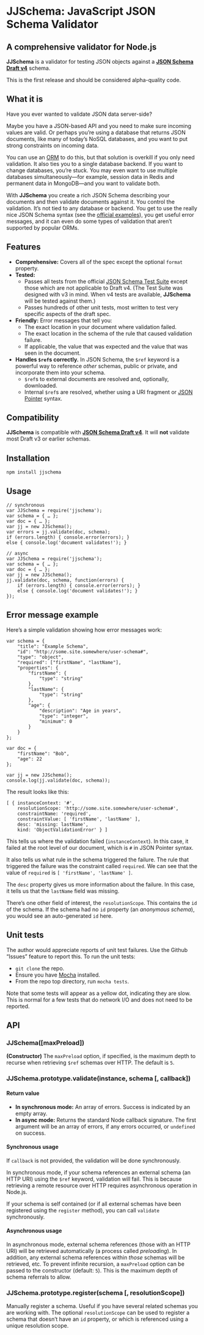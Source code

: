# JJSchema: JavaScript JSON Schema Validator

## A comprehensive validator for Node.js

**JJSchema** is a validator for testing JSON objects against a [**JSON Schema Draft v4**](http://json-schema.org/documentation.html) schema.

This is the first release and should be considered alpha-quality code.

## What it is

Have you ever wanted to validate JSON data server-side?

Maybe you have a JSON-based API and you need to make sure incoming values are valid. Or perhaps you’re using a database that returns JSON documents, like many of today’s NoSQL databases, and you want to put strong constraints on incoming data.

You can use an [ORM](https://npmjs.org/browse/keyword/orm) to do this, but that solution is overkill if you only need validation. It also ties you to a single database backend. If you want to change databases, you’re stuck. You may even want to use multiple databases simultaneously—for example, session data in Redis and permanent data in MongoDB—and you want to validate both.

With **JJSchema** you create a rich JSON Schema describing your documents and then validate documents against it. You control the validation. It’s not tied to any database or backend. You get to use the really nice JSON Schema syntax (see the [official examples](http://json-schema.org/examples.html)), you get useful error messages, and it can even do some types of validation that aren’t supported by popular ORMs.

## Features

* **Comprehensive:** Covers all of the spec except the optional `format` property.
* **Tested:**
	* Passes all tests from the official [JSON Schema Test Suite](https://github.com/json-schema/JSON-Schema-Test-Suite) except those which are not applicable to Draft v4. (The Test Suite was designed with v3 in mind. When v4 tests are available, **JJSchema** will be tested against them.)
	* Passes hundreds of other unit tests, most written to test very specific aspects of the draft spec.
* **Friendly:** Error messages that tell you:
	* The exact location in your document where validation failed.
	* The exact location in the schema of the rule that caused validation failure.
	* If applicable, the value that was expected and the value that was seen in the document.
* **Handles `$ref`s correctly.** In JSON Schema, the `$ref` keyword is a powerful way to reference *other* schemas, public or private, and incorporate them into your schema.
	* `$ref`s to external documents are resolved and, optionally, downloaded.
	* Internal `$ref`s are resolved, whether using a URI fragment or [JSON Pointer](http://tools.ietf.org/html/draft-ietf-appsawg-json-pointer-07) syntax.

## Compatibility

**JJSchema** is compatible with [**JSON Schema Draft v4**](http://json-schema.org/documentation.html). It will __not__ validate most Draft v3 or earlier schemas.

## Installation

    npm install jjschema

## Usage

```
// synchronous
var JJSchema = require('jjschema');
var schema = { … };
var doc = { … };
var jj = new JJSchema();
var errors = jj.validate(doc, schema);
if (errors.length) { console.error(errors); }
else { console.log('document validates!'); }
```
```
// async
var JJSchema = require('jjschema');
var schema = { … };
var doc = { … };
var jj = new JJSchema();
jj.validate(doc, schema, function(errors) {
	if (errors.length) { console.error(errors); }
	else { console.log('document validates!'); }
});
```

## Error message example

Here’s a simple validation showing how error messages work:

```
var schema = {
    "title": "Example Schema",
    "id": "http://some.site.somewhere/user-schema#",
    "type": "object",
    "required": ["firstName", "lastName"],
    "properties": {
        "firstName": {
            "type": "string"
        },
        "lastName": {
            "type": "string"
        },
        "age": {
            "description": "Age in years",
            "type": "integer",
            "minimum": 0
        }
    }
};

var doc = {
    "firstName": "Bob",
    "age": 22
};

var jj = new JJSchema();
console.log(jj.validate(doc, schema));
```

The result looks like this:

```
[ { instanceContext: '#',
    resolutionScope: 'http://some.site.somewhere/user-schema#',
    constraintName: 'required',
    constraintValue: [ 'firstName', 'lastName' ],
    desc: 'missing: lastName',
    kind: 'ObjectValidationError' } ]
```

This tells us where the validation failed (`instanceContext`). In this case, it failed at the root level of our document, which is `#` in JSON Pointer syntax.

It also tells us what rule in the schema triggered the failure. The rule that triggered the failure was the constraint called `required`. We can see that the value of `required` is `[ 'firstName', 'lastName' ]`.

The `desc` property gives us more information about the failure. In this case, it tells us that the `lastName` field was missing.

There’s one other field of interest, the `resolutionScope`. This contains the `id` of the schema. If the schema had no `id` property (an *anonymous schema*), you would see an auto-generated `id` here.

## Unit tests

The author would appreciate reports of unit test failures. Use the Github “Issues” feature to report this. To run the unit tests:

* `git clone` the repo.
* Ensure you have [Mocha](http://visionmedia.github.com/mocha/) installed.
* From the repo top directory, run `mocha tests`.

Note that some tests will appear as a yellow dot, indicating they are slow. This is normal for a few tests that do network I/O and does not need to be reported.

## API

### JJSchema([maxPreload])

**(Constructor)** The `maxPreload` option, if specified, is the maximum depth to recurse when retrieving `$ref` schemas over HTTP. The default is `5`.

### JJSchema.prototype.validate(instance, schema [, callback])

#### Return value

* **In synchronous mode:** An array of errors. Success is indicated by an empty array.
* **In async mode:** Returns the standard Node callback signature. The first argument will be an array of errors, if any errors occurred, or `undefined` on success.

#### Synchronous usage

If `callback` is not provided, the validation will be done synchronously.

In synchronous mode, if your schema references an external schema (an HTTP URI) using the `$ref` keyword, validation will fail. This is because retrieving a remote resource over HTTP requires asynchronous operation in Node.js.

If your schema is self contained (or if all external schemas have been registered using the `register` method), you can call `validate` synchronously.

#### Asynchronous usage

In asynchronous mode, external schema references (those with an HTTP URI) will be retrieved automatically (a process called *preloading*). In addition, any external schema references within *those* schemas will be retrieved, etc. To prevent infinite recursion, a `maxPreload` option can be passed to the constructor (default: `5`). This is the maximum depth of schema referrals to allow.

### JJSchema.prototype.register(schema [, resolutionScope])

Manually register a schema. Useful if you have several related schemas you are working with. The optional `resolutionScope` can be used to register a schema that doesn’t have an `id` property, or which is referenced using a unique resolution scope.
